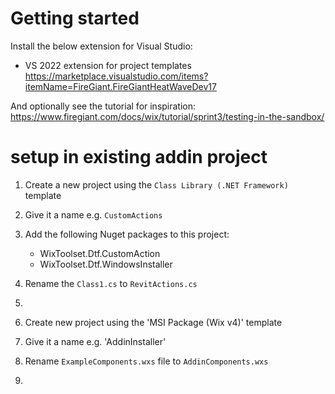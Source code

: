 # Getting started
Install the below extension for Visual Studio:
* VS 2022 extension for project templates https://marketplace.visualstudio.com/items?itemName=FireGiant.FireGiantHeatWaveDev17

And optionally see the tutorial for inspiration: https://www.firegiant.com/docs/wix/tutorial/sprint3/testing-in-the-sandbox/

# setup in existing addin project
1. Create a new project using the `Class Library (.NET Framework)` template
2. Give it a name e.g. `CustomActions`
3. Add the following Nuget packages to this project:
   - WixToolset.Dtf.CustomAction
   - WixToolset.Dtf.WindowsInstaller
3. Rename the `Class1.cs` to `RevitActions.cs`
4. 

1. Create new project using the 'MSI Package (Wix v4)' template
2. Give it a name e.g. 'AddinInstaller'
3. Rename `ExampleComponents.wxs` file to `AddinComponents.wxs`
4. 

